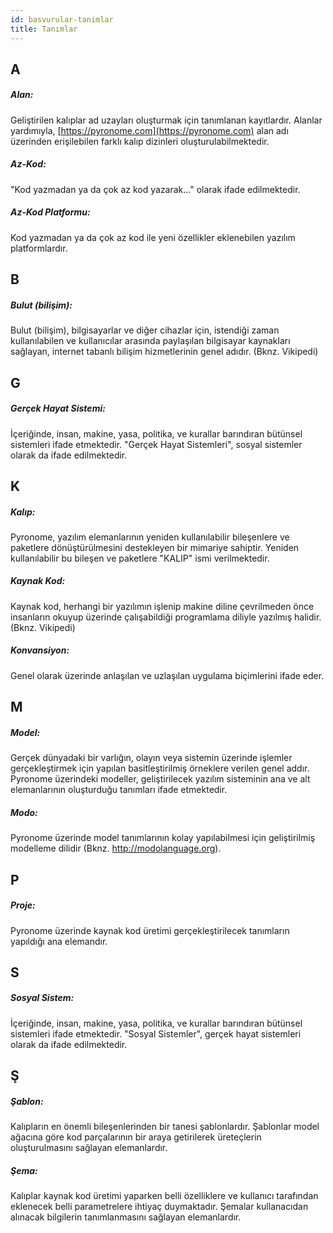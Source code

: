 ```yaml
---
id: basvurular-tanimlar
title: Tanımlar
---
```


<a id="aHeaderMenuAnchor" data-header-menu="Docs"></a>

## A

##### Alan:
Geliştirilen kalıplar ad uzayları oluşturmak için tanımlanan kayıtlardır. Alanlar yardımıyla, [https://pyronome.com](https://pyronome.com) alan adı üzerinden erişilebilen farklı kalıp dizinleri oluşturulabilmektedir.

##### Az-Kod:
"Kod yazmadan ya da çok az kod yazarak..." olarak ifade edilmektedir.

##### Az-Kod Platformu:
Kod yazmadan ya da çok az kod ile yeni özellikler eklenebilen yazılım platformlardır.

## B

##### Bulut (bilişim):
Bulut (bilişim), bilgisayarlar ve diğer cihazlar için, istendiği zaman kullanılabilen ve kullanıcılar arasında paylaşılan bilgisayar kaynakları sağlayan, internet tabanlı bilişim hizmetlerinin genel adıdır. (Bknz. Vikipedi)

## G

##### Gerçek Hayat Sistemi:
İçeriğinde, insan, makine, yasa, politika, ve kurallar barındıran bütünsel sistemleri ifade etmektedir. "Gerçek Hayat Sistemleri", sosyal sistemler olarak da ifade edilmektedir.

## K

##### Kalıp:
Pyronome, yazılım elemanlarının yeniden kullanılabilir bileşenlere ve paketlere dönüştürülmesini destekleyen bir mimariye sahiptir. Yeniden kullanılabilir bu bileşen ve paketlere "KALIP" ismi verilmektedir.

##### Kaynak Kod:
Kaynak kod, herhangi bir yazılımın işlenip makine diline çevrilmeden önce insanların okuyup üzerinde çalışabildiği programlama diliyle yazılmış halidir. (Bknz. Vikipedi)

##### Konvansiyon:
Genel olarak üzerinde anlaşılan ve uzlaşılan uygulama biçimlerini ifade eder.

## M

##### Model:
Gerçek dünyadaki bir varlığın, olayın veya sistemin üzerinde işlemler gerçekleştirmek için yapılan basitleştirilmiş örneklere verilen genel addır. Pyronome üzerindeki modeller, geliştirilecek yazılım sisteminin ana ve alt elemanlarının oluşturduğu tanımları ifade etmektedir.

##### Modo:
Pyronome üzerinde model tanımlarının kolay yapılabilmesi için geliştirilmiş modelleme dilidir (Bknz. http://modolanguage.org).

## P

##### Proje:
Pyronome üzerinde kaynak kod üretimi gerçekleştirilecek tanımların yapıldığı ana elemandır.

## S

##### Sosyal Sistem:
İçeriğinde, insan, makine, yasa, politika, ve kurallar barındıran bütünsel sistemleri ifade etmektedir. "Sosyal Sistemler", gerçek hayat sistemleri olarak da ifade edilmektedir.

## Ş

##### Şablon:
Kalıpların en önemli bileşenlerinden bir tanesi şablonlardır. Şablonlar model ağacına göre kod parçalarının bir araya getirilerek üreteçlerin oluşturulmasını sağlayan elemanlardır.

##### Şema:
Kalıplar kaynak kod üretimi yaparken belli özelliklere ve kullanıcı tarafından eklenecek belli parametrelere ihtiyaç duymaktadır. Şemalar kullanacıdan alınacak bilgilerin tanımlanmasını sağlayan elemanlardır.